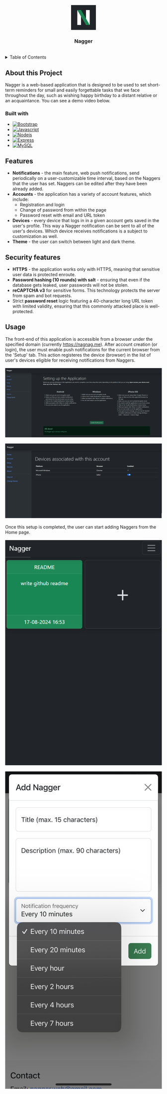 <div align='center'>
  <a href="https://github.com/github_username/repo_name">
    <img src="img/nagger_icon.svg" alt="Logo" width="80" height="80">
  </a>

<h3>Nagger</h3>
</div>
<br>
<details>
  <summary>Table of Contents</summary>
  <ol>
    <li>
      <a href="#about-the-project">About The Project</a>
      <ul>
        <li><a href="#built-with">Built With</a></li>
      </ul>
    </li>
    <li>
      <a href="#getting-started">Getting Started</a>
      <ul>
        <li><a href="#prerequisites">Prerequisites</a></li>
        <li><a href="#installation">Installation</a></li>
      </ul>
    </li>
    <li><a href="#usage">Usage</a></li>
    <li><a href="#roadmap">Roadmap</a></li>
    <li><a href="#contributing">Contributing</a></li>
    <li><a href="#license">License</a></li>
    <li><a href="#contact">Contact</a></li>
    <li><a href="#acknowledgments">Acknowledgments</a></li>
  </ol>
</details>

## About this Project
<a id="about-the-project"></a>Nagger is a web-based application that is designed to be used to set short-term reminders for small and easily forgettable tasks that we face throughout the day, such as wishing happy birthday to a distant relative or an acquaintance. You can see a demo video below.

### <a id='built-with'></a>Built with

* [![Bootstrap][Bootstrap.com]][Bootstrap-url]
* [![Javascript][js.com]][js-url]
* [![Nodejs][node.com]][node-url]
* [![Express][Express.com]][Express-url]
* [![MySQL][mysql.com]][mysql-url]

## Features
* <strong>Notifications</strong> - the main feature, web push notifications, send periodically on a user-customizable time interval, based on the Naggers that the user has set. Naggers can be edited after they have been already added.
* <strong>Accounts</strong> - the application has a variety of account features, which include:
  * Registration and login
  * Change of password from within the page
  * Password reset with email and URL token
* <strong>Devices</strong> - every device that logs in in a given account gets saved in the user's profile. This way a Nagger notification can be sent to all of the user's devices. Which device receives notifications is a subject to customization as well.
* <strong>Theme</strong> - the user can switch between light and dark theme.

## Security features
* <strong>HTTPS</strong> - the application works only with HTTPS, meaning that sensitive user data is protected enroute.
* <strong>Password hashing (10 rounds) with salt</strong> - ensuring that even if the database gets leaked, user passwords will not be stolen.
* <strong>reCAPTCHA v3</strong> for sensitive forms. This technology protects the server from spam and bot requests.
* Strict <strong>password reset</strong> logic featuring a 40-character long URL token with limited validity, ensuring that this commonly attacked place is well-protected.


## Usage
The front-end of this application is accessible from a browser under the specified domain (currently https://nagnag.me). After account creation (or login), the user must enable push notifications for the current browser from the 'Setup' tab. This action registeres the device (browser) in the list of user's devices eligible for receiving notifications from Naggers.
<br>
<br>
<img src='img/setup.png' alt='setup page'>
<br>
<br>
<img src='img/devices.png' alt='devices page'>
<br>
<br>
Once this setup is completed, the user can start adding Naggers from the Home page.
<br>
<br>
<img src='img/home_mobile.png' alt='home mobile'>
<br>
<br>
<img src='img/addnagger.png' alt='adding nagger' width=600>



[Bootstrap.com]: https://img.shields.io/badge/Bootstrap-563D7C?style=for-the-badge&logo=bootstrap&logoColor=white
[Bootstrap-url]: https://getbootstrap.com
[Express.com]: https://img.shields.io/badge/Express.js-404D59?style=for-the-badge
[Express-url]: https://expressjs.com/
[AWS.com]: https://img.shields.io/badge/Amazon_AWS-232F3E?style=for-the-badge&logo=amazon-aws&logoColor=white
[AWS-url]: https://aws.amazon.com/
[mysql.com]: https://img.shields.io/badge/MySQL-00000F?style=for-the-badge&logo=mysql&logoColor=white
[mysql-url]: https://www.mysql.com/
[js.com]: https://img.shields.io/badge/JavaScript-F7DF1E?style=for-the-badge&logo=javascript&logoColor=black
[js-url]: https://www.w3schools.com/js/
[node.com]: https://img.shields.io/badge/Node.js-43853D?style=for-the-badge&logo=node.js&logoColor=white
[node-url]: https://nodejs.org/en
